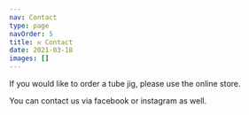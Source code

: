 ```yaml
---
nav: Contact
type: page
navOrder: 5
title: ✉️ Contact
date: 2021-03-18
images: []
---
```


If you would like to order a tube jig, please use the online store.

You can contact us via facebook or instagram as well.
